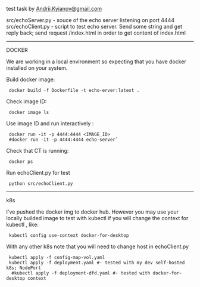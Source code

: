 test task by Andrii.Kyianov@gmail.com

src/echoServer.py  - souce of the echo server listening on port 4444
src/echoClient.py - script to test echo server. Send some string and get reply back; send request /index.html in order to get content of index.html

___
DOCKER

We are working in a local environment so expecting that you have docker installed on your system.


Build docker image:

```
 docker build -f Dockerfile -t echo-erver:latest .
```

Check image ID:

```
 docker image ls
```

Use image ID and run interactively : 

```
 docker run -it -p 4444:4444 <IMAGE_ID>
 #docker run -it -p 4444:4444 echo-server`
```
Check that CT is running:

```
 docker ps
```

Run echoClient.py for test

```
 python src/echoClient.py
```


-----------
k8s

I've pushed the docker img to docker hub. However you may use your locally builded image to test with kubectl if you will change the context for kubectl  , like: 

```
 kubectl config use-context docker-for-desktop
```

With any other k8s note that you will need to change host in echoClient.py

```
 kubectl apply -f config-map-vol.yaml
 kubectl apply -f deployment.yaml #- tested with my dev self-hosted k8s; NodePort
  #kubectl apply -f deployment-dfd.yaml #- tested with docker-for-desktop context
```






